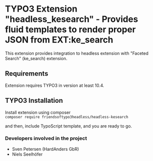 # TYPO3 Extension "headless_kesearch" - Provides fluid templates to render proper JSON from EXT:ke_search
This extension provides integration to headless extension with "Faceted Search" (ke_search) extension.

## Requirements
Extension requires TYPO3 in version at least 10.4.

## TYPO3 Installation
Install extension using composer\
``composer require friendsoftypo3headless/headless-kesearch``

and then, include TypoScript template, and you are ready to go.

### Developers involved in the project

- Sven Petersen (HardAnders GbR)
- Niels Seelhöfer
